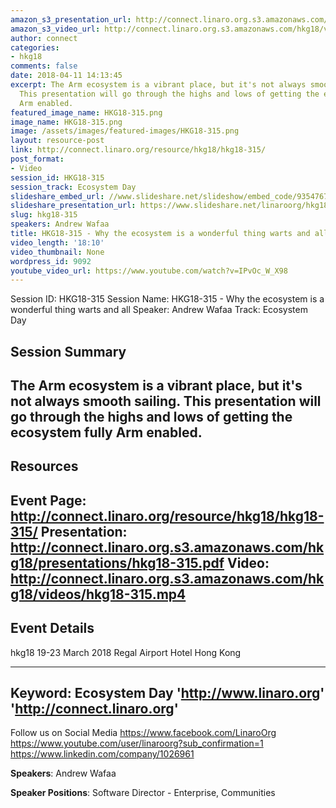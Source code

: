 ```yaml
---
amazon_s3_presentation_url: http://connect.linaro.org.s3.amazonaws.com/hkg18/presentations/hkg18-315.pdf
amazon_s3_video_url: http://connect.linaro.org.s3.amazonaws.com/hkg18/videos/hkg18-315.mp4
author: connect
categories:
- hkg18
comments: false
date: 2018-04-11 14:13:45
excerpt: The Arm ecosystem is a vibrant place, but it's not always smooth sailing.
  This presentation will go through the highs and lows of getting the ecosystem fully
  Arm enabled.
featured_image_name: HKG18-315.png
image_name: HKG18-315.png
image: /assets/images/featured-images/HKG18-315.png
layout: resource-post
link: http://connect.linaro.org/resource/hkg18/hkg18-315/
post_format:
- Video
session_id: HKG18-315
session_track: Ecosystem Day
slideshare_embed_url: //www.slideshare.net/slideshow/embed_code/93547671
slideshare_presentation_url: https://www.slideshare.net/linaroorg/hkg18315-why-the-ecosystem-is-a-wonderful-thing-warts-and-all
slug: hkg18-315
speakers: Andrew Wafaa
title: HKG18-315 - Why the ecosystem is a wonderful thing warts and all
video_length: '18:10'
video_thumbnail: None
wordpress_id: 9092
youtube_video_url: https://www.youtube.com/watch?v=IPvOc_W_X98
---
```


Session ID: HKG18-315
Session Name: HKG18-315 - Why the ecosystem is a wonderful thing warts and all
Speaker: Andrew Wafaa
Track: Ecosystem Day


## Session Summary
The Arm ecosystem is a vibrant place, but it's not always smooth sailing. This presentation will go through the highs and lows of getting the ecosystem fully Arm enabled.
---------------------------------------------------
## Resources
Event Page: http://connect.linaro.org/resource/hkg18/hkg18-315/
Presentation: http://connect.linaro.org.s3.amazonaws.com/hkg18/presentations/hkg18-315.pdf
Video: http://connect.linaro.org.s3.amazonaws.com/hkg18/videos/hkg18-315.mp4
 ---------------------------------------------------
## Event Details
hkg18
19-23 March 2018
Regal Airport Hotel Hong Kong

---------------------------------------------------
Keyword: Ecosystem Day
'http://www.linaro.org'
'http://connect.linaro.org'
---------------------------------------------------
Follow us on Social Media
https://www.facebook.com/LinaroOrg
https://www.youtube.com/user/linaroorg?sub_confirmation=1
https://www.linkedin.com/company/1026961

**Speakers**: Andrew Wafaa

**Speaker Positions**: Software Director - Enterprise, Communities
